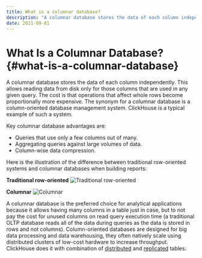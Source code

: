 ```yaml
---
title: What is a columnar database?
description: "A columnar database stores the data of each column independently. This allows reading data from disk only for those columns that are used in any given query."
date: 2021-09-01
---
```


# What Is a Columnar Database? {#what-is-a-columnar-database}

A columnar database stores the data of each column independently. This allows reading data from disk only for those columns that are used in any given query. The cost is that operations that affect whole rows become proportionally more expensive. The synonym for a columnar database is a column-oriented database management system. ClickHouse is a typical example of such a system.

Key columnar database advantages are:

-   Queries that use only a few columns out of many.
-   Aggregating queries against large volumes of data.
-   Column-wise data compression.

Here is the illustration of the difference between traditional row-oriented systems and columnar databases when building reports:

**Traditional row-oriented**
![Traditional row-oriented](@site/docs/en/images/row-oriented.gif#)

**Columnar**
![Columnar](@site/docs/en/images/column-oriented.gif#)

A columnar database is the preferred choice for analytical applications because it allows having many columns in a table just in case, but to not pay the cost for unused columns on read query execution time (a traditional OLTP database reads all of the data during queries as the data is stored in rows and not columns). Column-oriented databases are designed for big data processing and data warehousing, they often natively scale using distributed clusters of low-cost hardware to increase throughput. ClickHouse does it with combination of [distributed](https://clickhouse.com/docs/en/engines/table-engines/special/distributed) and [replicated](https://clickhouse.com/docs/en/engines/table-engines/mergetree-family/replication) tables.

